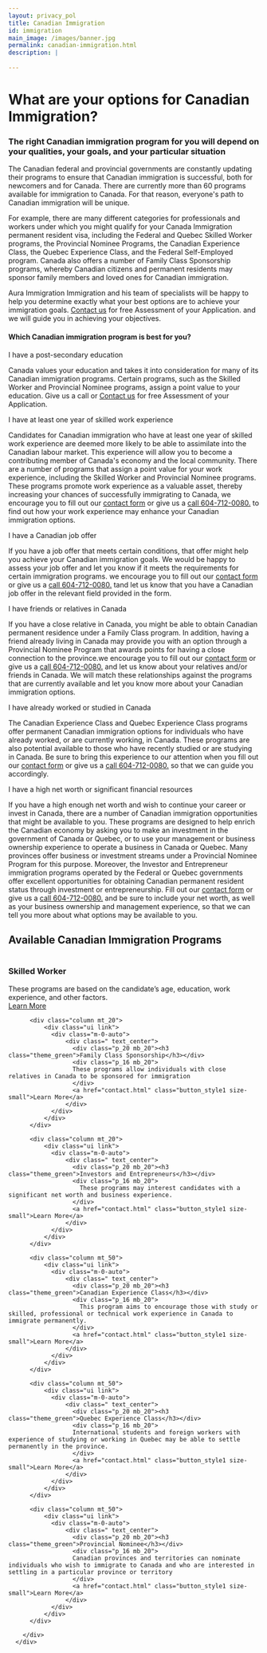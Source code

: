 ```yaml
---
layout: privacy_pol
title: Canadian Immigration
id: immigration
main_image: /images/banner.jpg
permalink: canadian-immigration.html
description: |
 
---
```



# What are your options for Canadian Immigration?


### The right Canadian immigration program for you will depend on your qualities, your goals, and your particular situation


The Canadian federal and provincial governments are constantly updating their programs to ensure that Canadian immigration is successful, both for newcomers and for Canada. There are currently more than 60 programs available for immigration to Canada. For that reason, everyone's path to Canadian immigration will be unique.

For example, there are many different categories for professionals and workers under which you might qualify for your Canada Immigration permanent resident visa, including the Federal and Quebec Skilled Worker programs, the Provincial Nominee Programs, the Canadian Experience Class, the Quebec Experience Class, and the Federal Self-Employed program. Canada also offers a number of Family Class Sponsorship programs, whereby Canadian citizens and permanent residents may sponsor family members and loved ones for Canadian immigration.


Aura Immigration Immigration and his team of specialists will be happy to help you determine exactly what your best options are to achieve your immigration goals. <a href="contact.html">Contact us</a> for free Assessment of your Application. and we will guide you in achieving your objectives.

#### Which Canadian immigration program is best for you?

<div class="ui styled accordion">
  <div class="title active">
    <i class="dropdown icon"></i>
    I have a post-secondary education 
  </div>
  <div class="content active">
    <p class="transition visible">Canada values your education and takes it into consideration for many of its Canadian immigration programs. Certain programs, such as the Skilled Worker and Provincial Nominee programs, assign a point value to your education.  Give us a call or  <a href="/contact.html">Contact us</a>  for free Assessment of your Application.
    </p>
  </div>
  <div class="title">
    <i class="dropdown icon"></i>
   I have at least one year of skilled work experience 
  </div>
  <div class="content">
    <p class="transition hidden">Candidates for Canadian immigration who have at least one year of skilled work experience are deemed more likely to be able to assimilate into the Canadian labour market. This experience will allow you to become a contributing member of Canada's economy and the local community. There are a number of programs that assign a point value for your work experience, including the Skilled Worker and Provincial Nominee programs. These programs promote work experience as a valuable asset, thereby increasing your chances of successfully immigrating to Canada, we encourage you to fill out our   <a href="/contact.html">contact form</a>   or give us a <a href="tel:604-712-0080" data-action="call">call 604-712-0080.</a>  to find out how your work experience may enhance your Canadian immigration options.</p>
  </div>
  <div class="title">
    <i class="dropdown icon"></i>
    I have a Canadian job offer 
  </div>
  <div class="content">
    <p class="transition hidden">If you have a job offer that meets certain conditions, that offer might help you achieve your Canadian immigration goals. We would be happy to assess your job offer and let you know if it meets the requirements for certain immigration programs. we encourage you to fill out our  <a href="/contact.html">contact form</a> or give us a <a href="tel:604-712-0080" data-action="call">call 604-712-0080.</a>  tand let us know that you have a Canadian job offer in the relevant field provided in the form. </p>
  </div>
    <div class="title">
    <i class="dropdown icon"></i>
    I have friends or relatives in Canada 
  </div>
  <div class="content">
    <p class="transition hidden">If you have a close relative in Canada, you might be able to obtain Canadian permanent residence under a Family Class program. In addition, having a friend already living in Canada may provide you with an option through a Provincial Nominee Program that awards points for having a close connection to the province.we encourage you to fill out our <a href="/contact.html">contact form</a> or give us a <a href="tel:604-712-0080" data-action="call">call 604-712-0080.</a>  and let us know about your relatives and/or friends in Canada. We will match these relationships against the programs that are currently available and let you know more about your Canadian immigration options. </p>
  </div>
    <div class="title">
    <i class="dropdown icon"></i>
    I have already worked or studied in Canada  
  </div>
  <div class="content">
    <p class="transition hidden">The Canadian Experience Class and Quebec Experience Class programs offer permanent Canadian immigration options for individuals who have already worked, or are currently working, in Canada. These programs are also potential available to those who have recently studied or are studying in Canada. Be sure to bring this experience to our attention when you fill out our    <a href="/contact.html">contact form</a> or give us a <a href="tel:604-712-0080" data-action="call">call 604-712-0080.</a>  so that we can guide you accordingly. </p>
  </div>
    <div class="title">
    <i class="dropdown icon"></i>
    I have a high net worth or significant financial resources 
  </div>
  <div class="content">
    <p class="transition hidden">If you have a high enough net worth and wish to continue your career or invest in Canada, there are a number of Canadian immigration opportunities that might be available to you. These programs are designed to help enrich the Canadian economy by asking you to make an investment in the government of Canada or Quebec, or to use your management or business ownership experience to operate a business in Canada or Quebec. Many provinces offer business or investment streams under a Provincial Nominee Program for this purpose. Moreover, the Investor and Entrepreneur immigration programs operated by the Federal or Quebec governments offer excellent opportunities for obtaining Canadian permanent resident status through investment or entrepreneurship. Fill out our  <a href="/contact.html">contact form</a> or give us a <a href="tel:604-712-0080" data-action="call">call 604-712-0080.</a>   and be sure to include your net worth, as well as your business ownership and management experience, so that we can tell you more about what options may be available to you.</p>
  </div>
</div>


<div class="ui vertical stripe mt_50  imm_prog client_say" >
   <div class="ui container">
      <h2 class="section_heading mb_40 theme_green text_center">Available Canadian Immigration Programs </h2>
      <div class="ui grid">
        <div class="three column row stackable ">
          <div class="column mt_20">
              <div class="ui link">
                <div class="m-0-auto">
                    <div class=" text_center">
                      <div class="p_20 mb_20"><h3 class="theme_green">Skilled Worker</h3></div>
                      <div class="p_16 mb_20">
                       These programs are based on the candidate’s age, education, work experience, and other factors.
                      </div>
                      <a href="contact.html" class="button_style1 size-small">Learn More</a>
                    </div>
                </div>
              </div>
          </div>

          <div class="column mt_20">
              <div class="ui link">
                <div class="m-0-auto">
                    <div class=" text_center">
                      <div class="p_20 mb_20"><h3 class="theme_green">Family Class Sponsorship</h3></div>
                      <div class="p_16 mb_20">
                      These programs allow individuals with close relatives in Canada to be sponsored for immigration
                      </div>
                      <a href="contact.html" class="button_style1 size-small">Learn More</a>
                    </div>
                </div>
              </div>
          </div>

          <div class="column mt_20">
              <div class="ui link">
                <div class="m-0-auto">
                    <div class=" text_center">
                      <div class="p_20 mb_20"><h3 class="theme_green">Investors and Entrepreneurs</h3></div>
                      <div class="p_16 mb_20">
                        These programs may interest candidates with a significant net worth and business experience.
                      </div>
                      <a href="contact.html" class="button_style1 size-small">Learn More</a>
                    </div>
                </div>
              </div>
          </div>

          <div class="column mt_50">
              <div class="ui link">
                <div class="m-0-auto">
                    <div class=" text_center">
                      <div class="p_20 mb_20"><h3 class="theme_green">Canadian Experience Class</h3></div>
                      <div class="p_16 mb_20">
                        This program aims to encourage those with study or skilled, professional or technical work experience in Canada to immigrate permanently.
                      </div>
                      <a href="contact.html" class="button_style1 size-small">Learn More</a>
                    </div>
                </div>
              </div>
          </div>

          <div class="column mt_50">
              <div class="ui link">
                <div class="m-0-auto">
                    <div class=" text_center">
                      <div class="p_20 mb_20"><h3 class="theme_green">Quebec Experience Class</h3></div>
                      <div class="p_16 mb_20">
                      International students and foreign workers with experience of studying or working in Quebec may be able to settle permanently in the province.
                      </div>
                      <a href="contact.html" class="button_style1 size-small">Learn More</a>
                    </div>
                </div>
              </div>
          </div>

          <div class="column mt_50">
              <div class="ui link">
                <div class="m-0-auto">
                    <div class=" text_center">
                      <div class="p_20 mb_20"><h3 class="theme_green">Provincial Nominee</h3></div>
                      <div class="p_16 mb_20">
                      Canadian provinces and territories can nominate individuals who wish to immigrate to Canada and who are interested in settling in a particular province or territory
                      </div>
                      <a href="contact.html" class="button_style1 size-small">Learn More</a>
                    </div>
                </div>
              </div>
          </div>

        </div>  
      </div>
   </div>
</div>